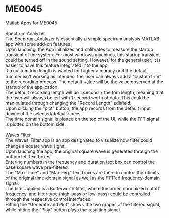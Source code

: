 # ME0045
Matlab Apps for ME0045\
\
Spectrum Analyzer\
The Spectrum_Analyzer is essentially a simple spectrum analysis MATLAB app with some add-on features.\
Upon lauching, the App initializes and calibrates to measure the startup transient of the system. For most windows machines, this startup transient could be turned off in the sound setting. However, for the general user, it is easier to have this feature integrated into the app.\
If a custom trim length is wanted for higher accuracy or if the default trimmer isn't working as intended, the user can always add a "custom trim" to the recording process. The default value will be the value observed at the startup of the application.\
The default recording length will be 1 second + the trim length, meaning that the user will always be left with 1 second worth of data. This could be manipulated through changing the "Record Length" editfield.\
Upon clicking the "plot" button, the app records from the default input device at the selected/default specs.\
The time domain signal is plotted on the top of the UI, while the FFT signal is plotted on the bottom side.\
\
Waves Filter\
The Waves_Filter app is an app designated to visualize how filter could change a square wave signal.\
Upon lauching the app, the original square wave is generated through the bottom left text boxes.\
Entering numbers in the frequency and duration text box can control the base square wave pre-filtered.\
The "Max Time" and "Max Feq." text boxes are there to control the x limits of the original time-domain signal as well as the FTT'ed frequency-domain signal.\
The filter applied is a Butterworth filter, where the order, normalized cutoff frequency, and filter type (high-pass or low-pass) could be controlled through the respective control interfaces.\
Hitting the "Generate and Plot" shows the two graphs of the filtered signal, while hitting the "Play" button plays the resulting signal.

